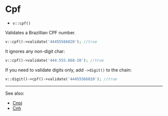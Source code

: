 # Cpf

- `v::cpf()`

Validates a Brazillian CPF number.

```php
v::cpf()->validate('44455566820'); //true
```

It ignores any non-digit char:

```php
v::cpf()->validate('444.555.668-20'); //true
```

If you need to validate digits only, add `->digit()` to
the chain:

```php
v::digit()->cpf()->validate('44455566820'); //true
```

***
See also:

  * [Cnpj](Cnpj.md)
  * [Cnh](Cnh.md)
